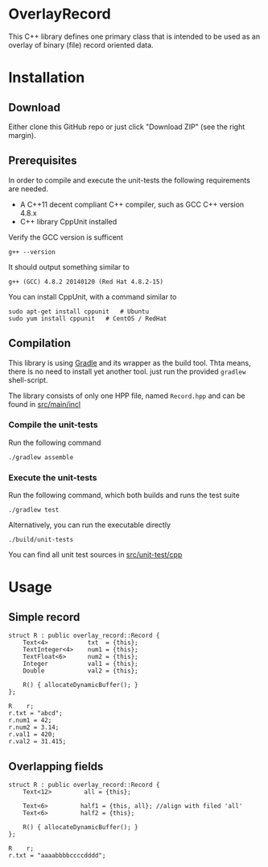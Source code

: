 OverlayRecord
=============

This C++ library defines one primary class that is intended to be used as an overlay of binary (file) record oriented data.

Installation
============

Download
--------

Either clone this GitHub repo or just click "Download ZIP" (see the right margin).


Prerequisites
-------------

In order to compile and execute the unit-tests the following requirements are needed.

*	A C++11 decent compliant C++ compiler, such as GCC C++ version 4.8.x
*	C++ library CppUnit installed

Verify the GCC version is sufficent

	g++ --version
	
It should output something similar to

	g++ (GCC) 4.8.2 20140120 (Red Hat 4.8.2-15)

You can install CppUnit, with a command similar to

	sudo apt-get install cppunit   # Ubuntu
	sudo yum install cppunit   # CentOS / RedHat

Compilation
-----------

This library is using [Gradle](www.gradle.org) and its wrapper as the build tool. Thta means, there is no need to install yet another tool. just run the provided `gradlew` shell-script. 

The library consists of only one HPP file, named `Record.hpp` and can be found in [src/main/incl](./src/main/incl/)

### Compile the unit-tests

Run the following command

	./gradlew assemble

### Execute the unit-tests

Run the following command, which both builds and runs the test suite

	./gradlew test

Alternatively, you can run the executable directly

	./build/unit-tests

You can find all unit test sources in [src/unit-test/cpp](./src/unit-test/cpp/)


Usage
=====

Simple record
-------------

	struct R : public overlay_record::Record {
		Text<4>           txt  = {this};
		TextInteger<4>    num1 = {this};
		TextFloat<6>      num2 = {this};
		Integer           val1 = {this};
		Double            val2 = {this};
		
		R() { allocateDynamicBuffer(); }
	};
	
	R    r;
	r.txt = "abcd";
	r.num1 = 42;
	r.num2 = 3.14;
	r.val1 = 420;
	r.val2 = 31.415;

Overlapping fields
------------------

	struct R : public overlay_record::Record {
		Text<12>         all = {this};
	
	    Text<6>         half1 = {this, all}; //align with filed 'all'
	    Text<6>         half2 = {this};
	    
	    R() { allocateDynamicBuffer(); }
	};
	
	R    r;
	r.txt = "aaaabbbbccccdddd";












